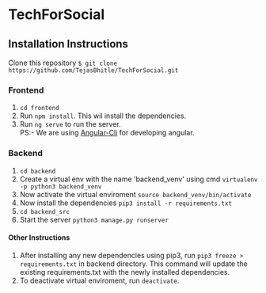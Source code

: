 # TechForSocial


## Installation Instructions
Clone this repository
`$ git clone https://github.com/TejasBhitle/TechForSocial.git`
### Frontend
1. `cd frontend`
2. Run `npm install`. This wil install the dependencies.
3. Run `ng serve` to run the server.<br>PS:- We are using [Angular-Cli](https://cli.angular.io/) for developing angular.

### Backend
1. `cd backend`
2. Create a virtual env with the name 'backend_venv' using cmd `virtualenv -p python3 backend_venv`
3. Now activate the virtual enviroment `source backend_venv/bin/activate`
4. Now install the dependencies `pip3 install -r requirements.txt`
5. `cd backend_src`
6. Start the server `python3 manage.py runserver`

#### Other Instructions
1. After installing any new dependencies using pip3, run `pip3 freeze > requirements.txt` in backend directory. This command will update the existing requirements.txt with the newly installed dependencies.
2. To deactivate virtual enviroment, run `deactivate`.
